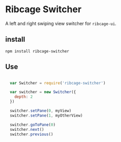 Ribcage Switcher
================

A left and right swiping view switcher for `ribcage-ui`.

## install

```
npm install ribcage-switcher
```

## Use

```javascript

  var Switcher = require('ribcage-switcher')

  var switcher = new Switcher({
    depth: 2
  })

  switcher.setPane(0, myView)
  switcher.setPane(1, myOtherView)

  switcher.goToPane(0)
  switcher.next()
  switcher.previous()

```

